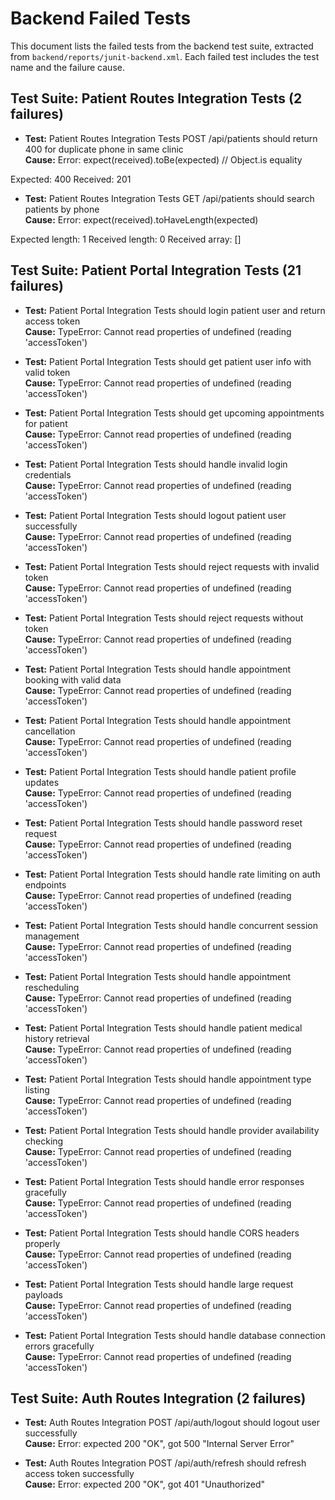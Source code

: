 # Backend Failed Tests

This document lists the failed tests from the backend test suite, extracted from `backend/reports/junit-backend.xml`. Each failed test includes the test name and the failure cause.

## Test Suite: Patient Routes Integration Tests (2 failures)

- **Test:** Patient Routes Integration Tests POST /api/patients should return 400 for duplicate phone in same clinic  
  **Cause:** Error: expect(received).toBe(expected) // Object.is equality

Expected: 400
Received: 201

- **Test:** Patient Routes Integration Tests GET /api/patients should search patients by phone  
  **Cause:** Error: expect(received).toHaveLength(expected)

Expected length: 1
Received length: 0
Received array:  []

## Test Suite: Patient Portal Integration Tests (21 failures)

- **Test:** Patient Portal Integration Tests should login patient user and return access token  
  **Cause:** TypeError: Cannot read properties of undefined (reading 'accessToken')

- **Test:** Patient Portal Integration Tests should get patient user info with valid token  
  **Cause:** TypeError: Cannot read properties of undefined (reading 'accessToken')

- **Test:** Patient Portal Integration Tests should get upcoming appointments for patient  
  **Cause:** TypeError: Cannot read properties of undefined (reading 'accessToken')

- **Test:** Patient Portal Integration Tests should handle invalid login credentials  
  **Cause:** TypeError: Cannot read properties of undefined (reading 'accessToken')

- **Test:** Patient Portal Integration Tests should logout patient user successfully  
  **Cause:** TypeError: Cannot read properties of undefined (reading 'accessToken')

- **Test:** Patient Portal Integration Tests should reject requests with invalid token  
  **Cause:** TypeError: Cannot read properties of undefined (reading 'accessToken')

- **Test:** Patient Portal Integration Tests should reject requests without token  
  **Cause:** TypeError: Cannot read properties of undefined (reading 'accessToken')

- **Test:** Patient Portal Integration Tests should handle appointment booking with valid data  
  **Cause:** TypeError: Cannot read properties of undefined (reading 'accessToken')

- **Test:** Patient Portal Integration Tests should handle appointment cancellation  
  **Cause:** TypeError: Cannot read properties of undefined (reading 'accessToken')

- **Test:** Patient Portal Integration Tests should handle patient profile updates  
  **Cause:** TypeError: Cannot read properties of undefined (reading 'accessToken')

- **Test:** Patient Portal Integration Tests should handle password reset request  
  **Cause:** TypeError: Cannot read properties of undefined (reading 'accessToken')

- **Test:** Patient Portal Integration Tests should handle rate limiting on auth endpoints  
  **Cause:** TypeError: Cannot read properties of undefined (reading 'accessToken')

- **Test:** Patient Portal Integration Tests should handle concurrent session management  
  **Cause:** TypeError: Cannot read properties of undefined (reading 'accessToken')

- **Test:** Patient Portal Integration Tests should handle appointment rescheduling  
  **Cause:** TypeError: Cannot read properties of undefined (reading 'accessToken')

- **Test:** Patient Portal Integration Tests should handle patient medical history retrieval  
  **Cause:** TypeError: Cannot read properties of undefined (reading 'accessToken')

- **Test:** Patient Portal Integration Tests should handle appointment type listing  
  **Cause:** TypeError: Cannot read properties of undefined (reading 'accessToken')

- **Test:** Patient Portal Integration Tests should handle provider availability checking  
  **Cause:** TypeError: Cannot read properties of undefined (reading 'accessToken')

- **Test:** Patient Portal Integration Tests should handle error responses gracefully  
  **Cause:** TypeError: Cannot read properties of undefined (reading 'accessToken')

- **Test:** Patient Portal Integration Tests should handle CORS headers properly  
  **Cause:** TypeError: Cannot read properties of undefined (reading 'accessToken')

- **Test:** Patient Portal Integration Tests should handle large request payloads  
  **Cause:** TypeError: Cannot read properties of undefined (reading 'accessToken')

- **Test:** Patient Portal Integration Tests should handle database connection errors gracefully  
  **Cause:** TypeError: Cannot read properties of undefined (reading 'accessToken')

## Test Suite: Auth Routes Integration (2 failures)

- **Test:** Auth Routes Integration POST /api/auth/logout should logout user successfully  
  **Cause:** Error: expected 200 "OK", got 500 "Internal Server Error"

- **Test:** Auth Routes Integration POST /api/auth/refresh should refresh access token successfully  
  **Cause:** Error: expected 200 "OK", got 401 "Unauthorized"
